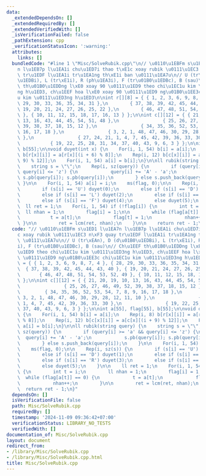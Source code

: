 ```yaml
---
data:
  _extendedDependsOn: []
  _extendedRequiredBy: []
  _extendedVerifiedWith: []
  _isVerificationFailed: false
  _pathExtension: cpp
  _verificationStatusIcon: ':warning:'
  attributes:
    links: []
  bundledCode: "#line 1 \"Misc/SolveRubik.cpp\"\n// \u0110\u1EBFm s\u1ED1 l\u1EA7\
    n l\u1EB7p l\u1EA1i chu\u1ED7i thao t\xE1c xoay rubik \u0111\u1EC3 n\xF3 quay\
    \ tr\u1EDF l\u1EA1i tr\u1EA1ng th\xE1i ban \u0111\u1EA7u\n// U (tr\xEAn), D (d\u01B0\
    \u1EDBi), L (tr\xE1i), R (ph\u1EA3i), F (tr\u01B0\u1EDBc), B (sau)\n// Ch\u1EEF\
    \ th\u01B0\u1EDDng l\xE0 xoay 90 \u0111\u1ED9 theo chi\u1EC1u kim \u0111\u1ED3\
    ng h\u1ED3, ch\u1EEF hoa l\xE0 xoay 90 \u0111\u1ED9 ng\u01B0\u1EE3c chi\u1EC1\
    u kim \u0111\u1ED3ng h\u1ED3\n\nint r[][8] = { { 1, 2, 3, 6, 9, 8, 7, 4 }, { 28,\
    \ 29, 30, 33, 36, 35, 34, 31 },\n        { 37, 38, 39, 42, 45, 44, 43, 40 }, {\
    \ 19, 20, 21, 24, 27, 26, 25, 22 },\n        { 46, 47, 48, 51, 54, 53, 52, 49\
    \ }, { 10, 11, 12, 15, 18, 17, 16, 13 } };\n\nint c[][12] = { { 21, 20, 19, 10,\
    \ 13, 16, 43, 44, 45, 54, 51, 48 },\n                { 25, 26, 27, 46, 49, 52,\
    \ 39, 38, 37, 18, 15, 12 },\n                { 34, 35, 36, 52, 53, 54, 7, 8, 9,\
    \ 16, 17, 18 },\n                { 3, 2, 1, 48, 47, 46, 30, 29, 28, 12, 11, 10\
    \ },\n                { 27, 24, 21, 1, 4, 7, 45, 42, 39, 36, 33, 30 },\n     \
    \           { 19, 22, 25, 28, 31, 34, 37, 40, 43, 9, 6, 3 } };\n\nint a[55], flag[55],\
    \ b[55];\n\nvoid duyet(int x) {\n    For(i, 1, 54) b[i] = a[i];\n    Rep(i, 8)\
    \ b[r[x][i]] = a[r[x][(i + 6) % 8]];\n    Rep(i, 12) b[c[x][i]] = a[c[x][(i +\
    \ 9) % 12]];\n    For(i, 1, 54) a[i] = b[i];\n}\n\nll rubik(string query) {\n\
    \    string s = \"\";\n    Rep(i, sz(query)) {\n        if (query[i] >= 'a' &&\
    \ query[i] <= 'z') {\n            query[i] += 'A' - 'a';\n            s.pb(query[i]);\
    \ s.pb(query[i]); s.pb(query[i]);\n        } else s.push_back(query[i]);\n   \
    \ }\n\n    For(i, 1, 54) a[i] = i;\n    ms(flag, 0);\n\n    Rep(i, sz(s)) {\n\
    \        if (s[i] == 'U') duyet(0);\n        else if (s[i] == 'D') duyet(1);\n\
    \        else if (s[i] == 'L') duyet(2);\n        else if (s[i] == 'R') duyet(3);\n\
    \        else if (s[i] == 'F') duyet(4);\n        else duyet(5);\n    }\n\n  \
    \  ll ret = 1;\n    For(i, 1, 54) if (!flag[i]) {\n        int t = i;\n      \
    \  ll nhan = 1;\n        flag[i] = 1;\n\n        while (flag[a[t]] == 0) {\n \
    \           t = a[t];\n            flag[t] = 1;\n            nhan++;\n       \
    \ }\n\n        ret = lcm(ret, nhan);\n    }\n\n    return ret - 1;\n}\n"
  code: "// \u0110\u1EBFm s\u1ED1 l\u1EA7n l\u1EB7p l\u1EA1i chu\u1ED7i thao t\xE1\
    c xoay rubik \u0111\u1EC3 n\xF3 quay tr\u1EDF l\u1EA1i tr\u1EA1ng th\xE1i ban\
    \ \u0111\u1EA7u\n// U (tr\xEAn), D (d\u01B0\u1EDBi), L (tr\xE1i), R (ph\u1EA3\
    i), F (tr\u01B0\u1EDBc), B (sau)\n// Ch\u1EEF th\u01B0\u1EDDng l\xE0 xoay 90 \u0111\
    \u1ED9 theo chi\u1EC1u kim \u0111\u1ED3ng h\u1ED3, ch\u1EEF hoa l\xE0 xoay 90\
    \ \u0111\u1ED9 ng\u01B0\u1EE3c chi\u1EC1u kim \u0111\u1ED3ng h\u1ED3\n\nint r[][8]\
    \ = { { 1, 2, 3, 6, 9, 8, 7, 4 }, { 28, 29, 30, 33, 36, 35, 34, 31 },\n      \
    \  { 37, 38, 39, 42, 45, 44, 43, 40 }, { 19, 20, 21, 24, 27, 26, 25, 22 },\n \
    \       { 46, 47, 48, 51, 54, 53, 52, 49 }, { 10, 11, 12, 15, 18, 17, 16, 13 }\
    \ };\n\nint c[][12] = { { 21, 20, 19, 10, 13, 16, 43, 44, 45, 54, 51, 48 },\n\
    \                { 25, 26, 27, 46, 49, 52, 39, 38, 37, 18, 15, 12 },\n       \
    \         { 34, 35, 36, 52, 53, 54, 7, 8, 9, 16, 17, 18 },\n                {\
    \ 3, 2, 1, 48, 47, 46, 30, 29, 28, 12, 11, 10 },\n                { 27, 24, 21,\
    \ 1, 4, 7, 45, 42, 39, 36, 33, 30 },\n                { 19, 22, 25, 28, 31, 34,\
    \ 37, 40, 43, 9, 6, 3 } };\n\nint a[55], flag[55], b[55];\n\nvoid duyet(int x)\
    \ {\n    For(i, 1, 54) b[i] = a[i];\n    Rep(i, 8) b[r[x][i]] = a[r[x][(i + 6)\
    \ % 8]];\n    Rep(i, 12) b[c[x][i]] = a[c[x][(i + 9) % 12]];\n    For(i, 1, 54)\
    \ a[i] = b[i];\n}\n\nll rubik(string query) {\n    string s = \"\";\n    Rep(i,\
    \ sz(query)) {\n        if (query[i] >= 'a' && query[i] <= 'z') {\n          \
    \  query[i] += 'A' - 'a';\n            s.pb(query[i]); s.pb(query[i]); s.pb(query[i]);\n\
    \        } else s.push_back(query[i]);\n    }\n\n    For(i, 1, 54) a[i] = i;\n\
    \    ms(flag, 0);\n\n    Rep(i, sz(s)) {\n        if (s[i] == 'U') duyet(0);\n\
    \        else if (s[i] == 'D') duyet(1);\n        else if (s[i] == 'L') duyet(2);\n\
    \        else if (s[i] == 'R') duyet(3);\n        else if (s[i] == 'F') duyet(4);\n\
    \        else duyet(5);\n    }\n\n    ll ret = 1;\n    For(i, 1, 54) if (!flag[i])\
    \ {\n        int t = i;\n        ll nhan = 1;\n        flag[i] = 1;\n\n      \
    \  while (flag[a[t]] == 0) {\n            t = a[t];\n            flag[t] = 1;\n\
    \            nhan++;\n        }\n\n        ret = lcm(ret, nhan);\n    }\n\n  \
    \  return ret - 1;\n}"
  dependsOn: []
  isVerificationFile: false
  path: Misc/SolveRubik.cpp
  requiredBy: []
  timestamp: '2024-11-09 09:36:42+07:00'
  verificationStatus: LIBRARY_NO_TESTS
  verifiedWith: []
documentation_of: Misc/SolveRubik.cpp
layout: document
redirect_from:
- /library/Misc/SolveRubik.cpp
- /library/Misc/SolveRubik.cpp.html
title: Misc/SolveRubik.cpp
---
```

